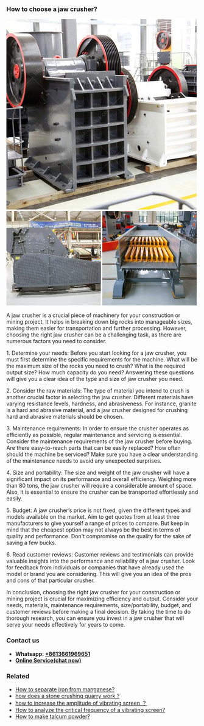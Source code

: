 <h3>How to choose a jaw crusher?</h3><img src='1701745134.jpg' alt=''><p>A jaw crusher is a crucial piece of machinery for your construction or mining project. It helps in breaking down big rocks into manageable sizes, making them easier for transportation and further processing. However, choosing the right jaw crusher can be a challenging task, as there are numerous factors you need to consider.</p><p>1. Determine your needs: Before you start looking for a jaw crusher, you must first determine the specific requirements for the machine. What will be the maximum size of the rocks you need to crush? What is the required output size? How much capacity do you need? Answering these questions will give you a clear idea of the type and size of jaw crusher you need.</p><p>2. Consider the raw materials: The type of material you intend to crush is another crucial factor in selecting the jaw crusher. Different materials have varying resistance levels, hardness, and abrasiveness. For instance, granite is a hard and abrasive material, and a jaw crusher designed for crushing hard and abrasive materials should be chosen.</p><p>3. Maintenance requirements: In order to ensure the crusher operates as efficiently as possible, regular maintenance and servicing is essential. Consider the maintenance requirements of the jaw crusher before buying. Are there easy-to-reach parts that can be easily replaced? How often should the machine be serviced? Make sure you have a clear understanding of the maintenance needs to avoid any unexpected surprises.</p><p>4. Size and portability: The size and weight of the jaw crusher will have a significant impact on its performance and overall efficiency. Weighing more than 80 tons, the jaw crusher will require a considerable amount of space. Also, it is essential to ensure the crusher can be transported effortlessly and easily.</p><p>5. Budget: A jaw crusher’s price is not fixed, given the different types and models available on the market. Aim to get quotes from at least three manufacturers to give yourself a range of prices to compare. But keep in mind that the cheapest option may not always be the best in terms of quality and performance. Don't compromise on the quality for the sake of saving a few bucks.</p><p>6. Read customer reviews: Customer reviews and testimonials can provide valuable insights into the performance and reliability of a jaw crusher. Look for feedback from individuals or companies that have already used the model or brand you are considering. This will give you an idea of the pros and cons of that particular crusher.</p><p>In conclusion, choosing the right jaw crusher for your construction or mining project is crucial for maximizing efficiency and output. Consider your needs, materials, maintenance requirements, size/portability, budget, and customer reviews before making a final decision. By taking the time to do thorough research, you can ensure you invest in a jaw crusher that will serve your needs effectively for years to come.</p><h3>Contact us</h3><ul><li><strong>Whatsapp:&nbsp;<a href="https://wa.me/8613661969651">+8613661969651</a></strong></li><li><a href="https://swt.shibang-china.com/?git&amp;zhl&amp;How to choose a jaw crusher"><strong>Online Service(chat now)</strong></a></li></ul><h3>Related</h3><ul><li><a href='How to separate iron from manganese.md'>How to separate iron from manganese?</a></li><li><a href='how does a stone crushing quarry work .md'>how does a stone crushing quarry work ?</a></li><li><a href='how to increase the amplitude of vibrating screen ？.md'>how to increase the amplitude of vibrating screen ？</a></li><li><a href='How to analyze the critical frequency of a vibrating screen.md'>How to analyze the critical frequency of a vibrating screen?</a></li><li><a href='How to make talcum powder.md'>How to make talcum powder?</a></li></ul>